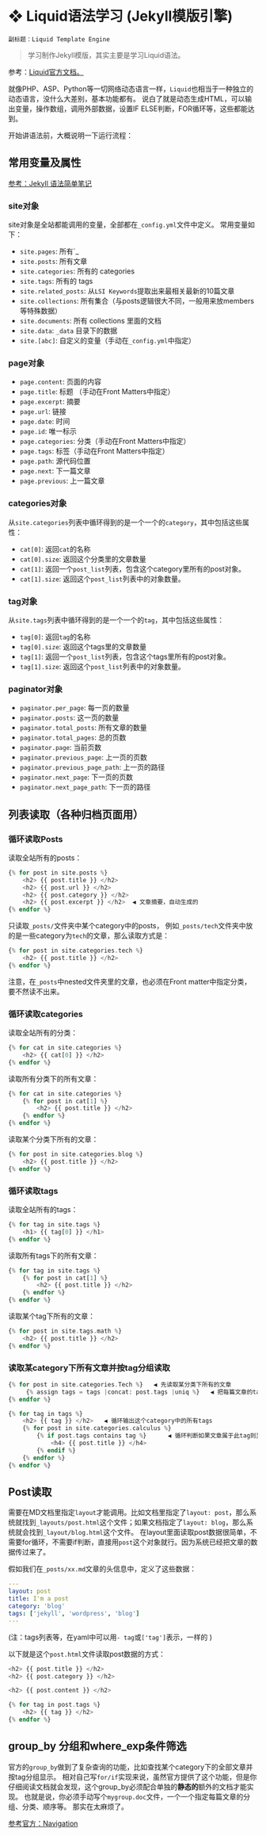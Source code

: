 # ❖ Liquid语法学习  (Jekyll模版引擎)
`副标题：Liquid Template Engine`

> 学习制作Jekyll模版，其实主要是学习Liquid语法。

参考：[Liquid官方文档。](https://shopify.github.io/liquid/)

就像PHP、ASP、Python等一切网络动态语言一样，`Liquid`也相当于一种独立的动态语言，没什么大差别，基本功能都有。
说白了就是动态生成HTML，可以输出变量，操作数组，调用外部数据，设置IF ELSE判断，FOR循环等，这些都能达到。

开始讲语法前，大概说明一下运行流程：



## 常用变量及属性

[参考：Jekyll 语法简单笔记](http://github.tiankonguse.com/blog/2014/11/10/jekyll-study.html)

### site对象
site对象是全站都能调用的变量，全部都在`_config.yml`文件中定义。
常用变量如下：
- `site.pages`: 所有`_
- `site.posts`: 所有文章
- `site.categories`: 所有的 categories
- `site.tags`: 所有的 tags
- `site.related_posts`: 从`LSI Keywords`提取出来最相关最新的10篇文章
- `site.collections`: 所有集合（与posts逻辑很大不同，一般用来放members等特殊数据）
- `site.documents`: 所有 collections 里面的文档
- `site.data`: `_data` 目录下的数据
- `site.[abc]`: 自定义的变量（手动在`_config.yml`中指定）

### page对象
- `page.content`: 页面的内容
- `page.title`: 标题 （手动在Front Matters中指定）
- `page.excerpt`: 摘要
- `page.url`: 链接
- `page.date`: 时间
- `page.id`: 唯一标示
- `page.categories`: 分类（手动在Front Matters中指定）
- `page.tags`: 标签（手动在Front Matters中指定）
- `page.path`: 源代码位置
- `page.next`: 下一篇文章
- `page.previous`: 上一篇文章

### categories对象
从`site.categories`列表中循环得到的是一个一个的`category`，其中包括这些属性：
- `cat[0]`: 返回`cat`的名称
- `cat[0].size`: 返回这个分类里的文章数量
- `cat[1]`: 返回一个`post_list`列表，包含这个category里所有的post对象。
- `cat[1].size`: 返回这个`post_list`列表中的对象数量。


### tag对象
从`site.tags`列表中循环得到的是一个一个的`tag`，其中包括这些属性：
- `tag[0]`: 返回`tag`的名称
- `tag[0].size`: 返回这个tags里的文章数量
- `tag[1]`: 返回一个`post_list`列表，包含这个tags里所有的post对象。
- `tag[1].size`: 返回这个`post_list`列表中的对象数量。


### paginator对象
- `paginator.per_page`: 每一页的数量
- `paginator.posts`: 这一页的数量
- `paginator.total_posts`: 所有文章的数量
- `paginator.total_pages`: 总的页数
- `paginator.page`: 当前页数
- `paginator.previous_page`: 上一页的页数
- `paginator.previous_page_path`: 上一页的路径
- `paginator.next_page`: 下一页的页数
- `paginator.next_page_path`: 下一页的路径


## 列表读取（各种归档页面用）
### 循环读取Posts
读取全站所有的posts：
```php
{% for post in site.posts %}
    <h2> {{ post.title }} </h2>
    <h2> {{ post.url }} </h2>
    <h2> {{ post.category }} </h2> 
    <h2> {{ post.excerpt }} </h2>  ◀︎ 文章摘要，自动生成的
{% endfor %}
```

只读取`_posts/`文件夹中某个category中的posts，
例如`_posts/tech`文件夹中放的是一些category为`tech`的文章，那么读取方式是：
```php
{% for post in site.categories.tech %}
    <h2> {{ post.title }} </h2>
{% endfor %}
```
注意，在`_posts`中nested文件夹里的文章，也必须在Front matter中指定分类，要不然读不出来。

### 循环读取categories

读取全站所有的分类：
```php
{% for cat in site.categories %}
    <h2> {{ cat[0] }} </h2>
{% endfor %}
```

读取所有分类下的所有文章：
```php
{% for cat in site.categories %}
    {% for post in cat[1] %}
        <h2> {{ post.title }} </h2>
    {% endfor %}
{% endfor %}
```

读取某个分类下所有的文章：
```php
{% for post in site.categories.blog %}
    <h2> {{ post.title }} </h2>
{% endfor %}
```

### 循环读取tags
读取全站所有的tags：
```php
{% for tag in site.tags %}
    <h1> {{ tag[0] }} </h1>
{% endfor %}
```

读取所有tags下的所有文章：
```php
{% for tag in site.tags %}
    {% for post in cat[1] %}
        <h2> {{ post.title }} </h2>
    {% endfor %}
{% endfor %}
```

读取某个tag下所有的文章：
```php
{% for post in site.tags.math %}
    <h2> {{ post.title }} </h2>
{% endfor %}
```

### 读取某category下所有文章并按tag分组读取
```php
{% for post in site.categories.Tech %}   ◀︎ 先读取某分类下所有的文章
     {% assign tags = tags |concat: post.tags |uniq %}   ◀︎ 把每篇文章的tags存到列表里，并删除重复项
{% endfor %}

{% for tag in tags %}
    <h2> {{ tag }} </h2>   ◀︎ 循环输出这个category中的所有tags
    {% for post in site.categories.calculus %}
        {% if post.tags contains tag %}      ◀︎ 循环判断如果文章属于此tag则显示出来
            <h4> {{ post.title }} </h4>
        {% endif %}
    {% endfor %}
{% endfor %}
```


## Post读取
需要在MD文档里指定`layout`才能调用。比如文档里指定了`layout: post`，那么系统就找到`_layouts/post.html`这个文件；如果文档指定了`layout: blog`，那么系统就会找到`_layout/blog.html`这个文件。
在layout里面读取post数据很简单，不需要for循环，不需要if判断，直接用`post`这个对象就行。因为系统已经把文章的数据传过来了。

假如我们在`_posts/xx.md`文章的头信息中，定义了这些数据：
```yml
---
layout: post
title: I'm a post
category: 'blog'
tags: ['jekyll', 'wordpress', 'blog']
---
```
(注：tags列表等，在yaml中可以用`- tag`或`['tag']`表示，一样的 )

以下就是这个`post.html`文件读取post数据的方式：
```php
<h2> {{ post.title }} </h2>
<h2> {{ post.category }} </h2>

<h2> {{ post.content }} </h2>

{% for tag in post.tags %}
    <h2> {{ tag }} </h2>
{% endfor %}
```


## group_by 分组和where_exp条件筛选
官方的`group_by`做到了复杂查询的功能，比如查找某个category下的全部文章并按tag分组显示。
相对自己写`for/if`实现来说，虽然官方提供了这个功能，但是你仔细阅读文档就会发现，这个group_by必须配合单独的**静态的**额外的文档才能实现。
也就是说，你必须手动写个`mygroup.doc`文件，一个一个指定每篇文章的分组、分类、顺序等。
那实在太麻烦了。

[参考官方：Navigation](https://jekyllrb.com/tutorials/navigation/#scenario-8-retrieving-items-based-on-front-matter-properties)